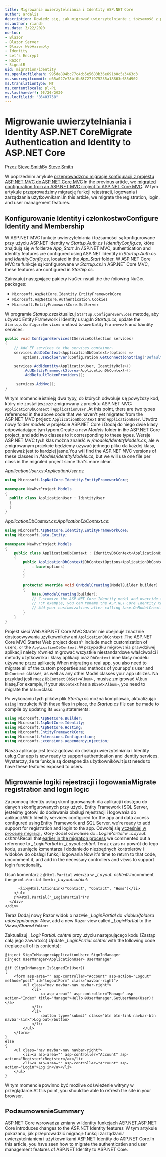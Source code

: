 ```yaml
---
title: Migrowanie uwierzytelniania i Identity ASP.NET Core
author: ardalis
description: Dowiedz się, jak migrować uwierzytelnianie i tożsamość z projektu ASP.NET MVC do projektu MVC ASP.NET Core.
ms.author: riande
ms.date: 3/22/2020
no-loc:
- Blazor
- Blazor Server
- Blazor WebAssembly
- Identity
- Let's Encrypt
- Razor
- SignalR
uid: migration/identity
ms.openlocfilehash: 995de894bc77c4db5e5683b36e691b0c5a3463d3
ms.sourcegitcommit: d65a027e78bf0b83727f975235a18863e685d902
ms.translationtype: MT
ms.contentlocale: pl-PL
ms.lasthandoff: 06/26/2020
ms.locfileid: "85403758"
---
```

# <a name="migrate-authentication-and-identity-to-aspnet-core"></a><span data-ttu-id="39c40-103">Migrowanie uwierzytelniania i Identity ASP.NET Core</span><span class="sxs-lookup"><span data-stu-id="39c40-103">Migrate Authentication and Identity to ASP.NET Core</span></span>

<span data-ttu-id="39c40-104">Przez [Steve Smith](https://ardalis.com/)</span><span class="sxs-lookup"><span data-stu-id="39c40-104">By [Steve Smith](https://ardalis.com/)</span></span>

<span data-ttu-id="39c40-105">W poprzednim artykule [przeprowadzono migrację konfiguracji z projektu ASP.NET MVC do ASP.NET Core MVC](xref:migration/configuration).</span><span class="sxs-lookup"><span data-stu-id="39c40-105">In the previous article, we [migrated configuration from an ASP.NET MVC project to ASP.NET Core MVC](xref:migration/configuration).</span></span> <span data-ttu-id="39c40-106">W tym artykule przeprowadzimy migrację funkcji rejestracji, logowania i zarządzania użytkownikami.</span><span class="sxs-lookup"><span data-stu-id="39c40-106">In this article, we migrate the registration, login, and user management features.</span></span>

## <a name="configure-identity-and-membership"></a><span data-ttu-id="39c40-107">Konfigurowanie Identity i członkostwo</span><span class="sxs-lookup"><span data-stu-id="39c40-107">Configure Identity and Membership</span></span>

<span data-ttu-id="39c40-108">W ASP.NET MVC funkcje uwierzytelniania i tożsamości są konfigurowane przy użyciu ASP.NET Identity w *Startup.Auth.cs* i *IdentityConfig.cs*, które znajdują się w folderze *App_Start* .</span><span class="sxs-lookup"><span data-stu-id="39c40-108">In ASP.NET MVC, authentication and identity features are configured using ASP.NET Identity in *Startup.Auth.cs* and *IdentityConfig.cs*, located in the *App_Start* folder.</span></span> <span data-ttu-id="39c40-109">W ASP.NET Core MVC te funkcje są konfigurowane w *Startup.cs*.</span><span class="sxs-lookup"><span data-stu-id="39c40-109">In ASP.NET Core MVC, these features are configured in *Startup.cs*.</span></span>

<span data-ttu-id="39c40-110">Zainstaluj następujące pakiety NuGet:</span><span class="sxs-lookup"><span data-stu-id="39c40-110">Install the the following NuGet packages:</span></span>

* `Microsoft.AspNetCore.Identity.EntityFrameworkCore`
* `Microsoft.AspNetCore.Authentication.Cookies`
* `Microsoft.EntityFrameworkCore.SqlServer`

<span data-ttu-id="39c40-111">W programie *Startup.cs*zaktualizuj `Startup.ConfigureServices` metodę, aby używać Entity Framework i Identity usług:</span><span class="sxs-lookup"><span data-stu-id="39c40-111">In *Startup.cs*, update the `Startup.ConfigureServices` method to use Entity Framework and Identity services:</span></span>

```csharp
public void ConfigureServices(IServiceCollection services)
{
    // Add EF services to the services container.
    services.AddDbContext<ApplicationDbContext>(options =>
        options.UseSqlServer(Configuration.GetConnectionString("DefaultConnection")));

    services.AddIdentity<ApplicationUser, IdentityRole>()
        .AddEntityFrameworkStores<ApplicationDbContext>()
        .AddDefaultTokenProviders();

     services.AddMvc();
}
```

<span data-ttu-id="39c40-112">W tym momencie istnieją dwa typy, do których odwołuje się powyższy kod, który nie został jeszcze zmigrowany z projektu ASP.NET MVC: `ApplicationDbContext` i `ApplicationUser` .</span><span class="sxs-lookup"><span data-stu-id="39c40-112">At this point, there are two types referenced in the above code that we haven't yet migrated from the ASP.NET MVC project: `ApplicationDbContext` and `ApplicationUser`.</span></span> <span data-ttu-id="39c40-113">Utwórz nowy folder *models* w projekcie ASP.NET Core i Dodaj do niego dwie klasy odpowiadające tym typom.</span><span class="sxs-lookup"><span data-stu-id="39c40-113">Create a new *Models* folder in the ASP.NET Core project, and add two classes to it corresponding to these types.</span></span> <span data-ttu-id="39c40-114">Wersje ASP.NET MVC tych klas można znaleźć w */models/IdentityModels.cs*, ale w zmigrowanym projekcie będziemy używać jednego pliku dla każdej klasy, ponieważ jest to bardziej jasne.</span><span class="sxs-lookup"><span data-stu-id="39c40-114">You will find the ASP.NET MVC versions of these classes in */Models/IdentityModels.cs*, but we will use one file per class in the migrated project since that's more clear.</span></span>

<span data-ttu-id="39c40-115">*ApplicationUser.cs*:</span><span class="sxs-lookup"><span data-stu-id="39c40-115">*ApplicationUser.cs*:</span></span>

```csharp
using Microsoft.AspNetCore.Identity.EntityFrameworkCore;

namespace NewMvcProject.Models
{
  public class ApplicationUser : IdentityUser
  {
  }
}
```

<span data-ttu-id="39c40-116">*ApplicationDbContext.cs*:</span><span class="sxs-lookup"><span data-stu-id="39c40-116">*ApplicationDbContext.cs*:</span></span>

```csharp
using Microsoft.AspNetCore.Identity.EntityFrameworkCore;
using Microsoft.Data.Entity;

namespace NewMvcProject.Models
{
    public class ApplicationDbContext : IdentityDbContext<ApplicationUser>
    {
        public ApplicationDbContext(DbContextOptions<ApplicationDbContext> options)
            : base(options)
        {
        }

        protected override void OnModelCreating(ModelBuilder builder)
        {
            base.OnModelCreating(builder);
            // Customize the ASP.NET Core Identity model and override the defaults if needed.
            // For example, you can rename the ASP.NET Core Identity table names and more.
            // Add your customizations after calling base.OnModelCreating(builder);
        }
    }
}
```

<span data-ttu-id="39c40-117">Projekt sieci Web ASP.NET Core MVC Starter nie obejmuje znacznie dostosowywania użytkowników ani `ApplicationDbContext` .</span><span class="sxs-lookup"><span data-stu-id="39c40-117">The ASP.NET Core MVC Starter Web project doesn't include much customization of users, or the `ApplicationDbContext`.</span></span> <span data-ttu-id="39c40-118">W przypadku migrowania prawdziwej aplikacji należy również migrować wszystkie niestandardowe właściwości i metody użytkownika i klasy aplikacji oraz `DbContext` inne klasy modelu używane przez aplikację.</span><span class="sxs-lookup"><span data-stu-id="39c40-118">When migrating a real app, you also need to migrate all of the custom properties and methods of your app's user and `DbContext` classes, as well as any other Model classes your app utilizes.</span></span> <span data-ttu-id="39c40-119">Na przykład jeśli masz `DbContext` `DbSet<Album>` , musisz zmigrować `Album` klasę.</span><span class="sxs-lookup"><span data-stu-id="39c40-119">For example, if your `DbContext` has a `DbSet<Album>`, you need to migrate the `Album` class.</span></span>

<span data-ttu-id="39c40-120">Po wykonaniu tych plików plik *Startup.cs* można kompilować, aktualizując `using` instrukcje:</span><span class="sxs-lookup"><span data-stu-id="39c40-120">With these files in place, the *Startup.cs* file can be made to compile by updating its `using` statements:</span></span>

```csharp
using Microsoft.AspNetCore.Builder;
using Microsoft.AspNetCore.Identity;
using Microsoft.AspNetCore.Hosting;
using Microsoft.EntityFrameworkCore;
using Microsoft.Extensions.Configuration;
using Microsoft.Extensions.DependencyInjection;
```

<span data-ttu-id="39c40-121">Nasza aplikacja jest teraz gotowa do obsługi uwierzytelniania i Identity usług.</span><span class="sxs-lookup"><span data-stu-id="39c40-121">Our app is now ready to support authentication and Identity services.</span></span> <span data-ttu-id="39c40-122">Wystarczy, że te funkcje są dostępne dla użytkowników.</span><span class="sxs-lookup"><span data-stu-id="39c40-122">It just needs to have these features exposed to users.</span></span>

## <a name="migrate-registration-and-login-logic"></a><span data-ttu-id="39c40-123">Migrowanie logiki rejestracji i logowania</span><span class="sxs-lookup"><span data-stu-id="39c40-123">Migrate registration and login logic</span></span>

<span data-ttu-id="39c40-124">Za pomocą Identity usług skonfigurowanych dla aplikacji i dostępu do danych skonfigurowanych przy użyciu Entity Framework i SQL Server, jesteśmy gotowi do dodawania obsługi rejestracji i logowania do aplikacji.</span><span class="sxs-lookup"><span data-stu-id="39c40-124">With Identity services configured for the app and data access configured using Entity Framework and SQL Server, we're ready to add support for registration and login to the app.</span></span> <span data-ttu-id="39c40-125">Odwołaj się [wcześniej w procesie migracji](xref:migration/mvc#migrate-the-layout-file) , który dodał odwołanie do *_LoginPartial* w *_Layout. cshtml*.</span><span class="sxs-lookup"><span data-stu-id="39c40-125">Recall that [earlier in the migration process](xref:migration/mvc#migrate-the-layout-file) we commented out a reference to *_LoginPartial* in *_Layout.cshtml*.</span></span> <span data-ttu-id="39c40-126">Teraz czas na powrót do tego kodu, usunięcie komentarza i dodanie do niezbędnych kontrolerów i widoków do obsługi funkcji logowania.</span><span class="sxs-lookup"><span data-stu-id="39c40-126">Now it's time to return to that code, uncomment it, and add in the necessary controllers and views to support login functionality.</span></span>

<span data-ttu-id="39c40-127">Usuń komentarz z `@Html.Partial` wiersza w *_Layout. cshtml*:</span><span class="sxs-lookup"><span data-stu-id="39c40-127">Uncomment the `@Html.Partial` line in *_Layout.cshtml*:</span></span>

```cshtml
      <li>@Html.ActionLink("Contact", "Contact", "Home")</li>
    </ul>
    @*@Html.Partial("_LoginPartial")*@
  </div>
</div>
```

<span data-ttu-id="39c40-128">Teraz Dodaj nowy Razor widok o nazwie *_LoginPartial* do *widoku/folderu udostępnionego* :</span><span class="sxs-lookup"><span data-stu-id="39c40-128">Now, add a new Razor view called *_LoginPartial* to the *Views/Shared* folder:</span></span>

<span data-ttu-id="39c40-129">Zaktualizuj *_LoginPartial. cshtml* przy użyciu następującego kodu (Zastąp całą jego zawartość):</span><span class="sxs-lookup"><span data-stu-id="39c40-129">Update *_LoginPartial.cshtml* with the following code (replace all of its contents):</span></span>

```cshtml
@inject SignInManager<ApplicationUser> SignInManager
@inject UserManager<ApplicationUser> UserManager

@if (SignInManager.IsSignedIn(User))
{
    <form asp-area="" asp-controller="Account" asp-action="Logout" method="post" id="logoutForm" class="navbar-right">
        <ul class="nav navbar-nav navbar-right">
            <li>
                <a asp-area="" asp-controller="Manage" asp-action="Index" title="Manage">Hello @UserManager.GetUserName(User)!</a>
            </li>
            <li>
                <button type="submit" class="btn btn-link navbar-btn navbar-link">Log out</button>
            </li>
        </ul>
    </form>
}
else
{
    <ul class="nav navbar-nav navbar-right">
        <li><a asp-area="" asp-controller="Account" asp-action="Register">Register</a></li>
        <li><a asp-area="" asp-controller="Account" asp-action="Login">Log in</a></li>
    </ul>
}
```

<span data-ttu-id="39c40-130">W tym momencie powinno być możliwe odświeżenie witryny w przeglądarce.</span><span class="sxs-lookup"><span data-stu-id="39c40-130">At this point, you should be able to refresh the site in your browser.</span></span>

## <a name="summary"></a><span data-ttu-id="39c40-131">Podsumowanie</span><span class="sxs-lookup"><span data-stu-id="39c40-131">Summary</span></span>

<span data-ttu-id="39c40-132">ASP.NET Core wprowadza zmiany w Identity funkcjach ASP.NET.</span><span class="sxs-lookup"><span data-stu-id="39c40-132">ASP.NET Core introduces changes to the ASP.NET Identity features.</span></span> <span data-ttu-id="39c40-133">W tym artykule pokazano, jak przeprowadzić migrację funkcji zarządzania uwierzytelnianiem i użytkownikami ASP.NET Identity do ASP.NET Core.</span><span class="sxs-lookup"><span data-stu-id="39c40-133">In this article, you have seen how to migrate the authentication and user management features of ASP.NET Identity to ASP.NET Core.</span></span>

